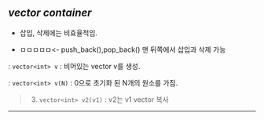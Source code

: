 
## *vector container*

  - 삽입, 삭제에는 비효율적임.
  
  - ㅁㅁㅁㅁㅁ<- push_back(),pop_back() 맨 뒤쪽에서 삽입과 삭제 가능
  
  : ```vector<int> v``` : 비어있는 vector v를 생성.
  
  : ```vector<int> v(N)``` : 0으로 초기화 된 N개의 원소를 가짐.
  
 >3. ```vector<int> v2(v1)``` : v2는 v1 vector 복사
<hr/>
